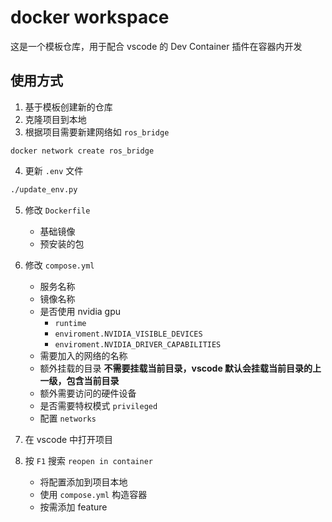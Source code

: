 # docker workspace

这是一个模板仓库，用于配合 vscode 的 Dev Container 插件在容器内开发

## 使用方式

1. 基于模板创建新的仓库
2. 克隆项目到本地
3. 根据项目需要新建网络如 `ros_bridge`

```base
docker network create ros_bridge
```

4. 更新 `.env` 文件

```bash
./update_env.py
```

5. 修改 `Dockerfile`
    - 基础镜像
    - 预安装的包

6. 修改 `compose.yml`
    - 服务名称
    - 镜像名称
    - 是否使用 nvidia gpu
        - `runtime`
        - `enviroment.NVIDIA_VISIBLE_DEVICES`
        - `enviroment.NVIDIA_DRIVER_CAPABILITIES`
    - 需要加入的网络的名称
    - 额外挂载的目录 **不需要挂载当前目录，vscode 默认会挂载当前目录的上一级，包含当前目录**
    - 额外需要访问的硬件设备
    - 是否需要特权模式 `privileged`
    - 配置 `networks`
7. 在 vscode 中打开项目
8. 按 `F1` 搜索 `reopen in container`
    - 将配置添加到项目本地
    - 使用 `compose.yml` 构造容器
    - 按需添加 feature 

